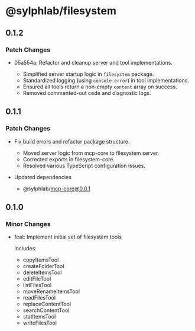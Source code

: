 # @sylphlab/filesystem

## 0.1.2

### Patch Changes

- 05a554a: Refactor and cleanup server and tool implementations.

  - Simplified server startup logic in `filesystem` package.
  - Standardized logging (using `console.error`) in tool implementations.
  - Ensured all tools return a non-empty `content` array on success.
  - Removed commented-out code and diagnostic logs.

## 0.1.1

### Patch Changes

- Fix build errors and refactor package structure.

  - Moved server logic from mcp-core to filesystem server.
  - Corrected exports in filesystem-core.
  - Resolved various TypeScript configuration issues.

- Updated dependencies
  - @sylphlab/mcp-core@0.0.1

## 0.1.0

### Minor Changes

- feat: Implement initial set of filesystem tools

  Includes:

  - copyItemsTool
  - createFolderTool
  - deleteItemsTool
  - editFileTool
  - listFilesTool
  - moveRenameItemsTool
  - readFilesTool
  - replaceContentTool
  - searchContentTool
  - statItemsTool
  - writeFilesTool

